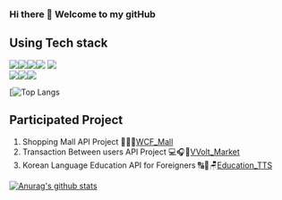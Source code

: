 ### Hi there 👋 Welcome to my gitHub

## Using Tech stack
<img src="https://img.shields.io/badge/JavaScript-F7DF1E?style=for-the-badge&logo=JavaScript&logoColor=black"><img src="https://img.shields.io/badge/Notion-000000?style=for-the-badge&logo=Notion&logoColor=white"><img src="https://img.shields.io/badge/GitHub-181717?style=for-the-badge&logo=GitHub&logoColor=white"><img src="https://img.shields.io/badge/Node.js-339933?style=for-the-badge&logo=Node.js&logoColor=white">
<img src="https://img.shields.io/badge/Redis-DC382D?style=for-the-badge&logo=Redis&logoColor=red"><br><img src="https://img.shields.io/badge/MySQL-4479A1?style=for-the-badge&logo=MySQL&logoColor=white"><img src="https://img.shields.io/badge/TypeScript-3178C6?style=for-the-badge&logo=TypeScript&logoColor=white"><img src="https://img.shields.io/badge/Slack-4A154B?style=for-the-badge&logo=Slack&logoColor=white">

[![Top Langs](https://github-readme-stats.vercel.app/api/top-langs/?username=UK-GitHub0301&layout=compact&theme=synthwave)
## Participated Project

1. Shopping Mall API Project
👞🧥👗[WCF_Mall](https://github.com/UK-GitHub0301/39-1st-WCF-backend)
2. Transaction Between users API Project
💻🎧📸[VVolt_Market](https://github.com/UK-GitHub0301/39-2nd-VVolt-Market-backend)
3. Korean Language Education API for Foreigners
🔠🔣🪑[Education_TTS](https://github.com/UK-GitHub0301/39-kgeul-backend)


 [![Anurag's github stats](https://github-readme-stats.vercel.app/api?username=UK-GitHub0301)](https://github.com/anuraghazra/github-readme-stats)

<!--
**UK-GitHub0301/UK-GitHub0301** is a ✨ _special_ ✨ repository because its `README.md` (this file) appears on your GitHub profile.

Here are some ideas to get you started:

- 🔭 I’m currently working on ...
- 🌱 I’m currently learning ...
- 👯 I’m looking to collaborate on ...
- 🤔 I’m looking for help with ...
- 💬 Ask me about ...
- 📫 How to reach me: ...
- 😄 Pronouns: ...
- ⚡ Fun fact: ...
-->
